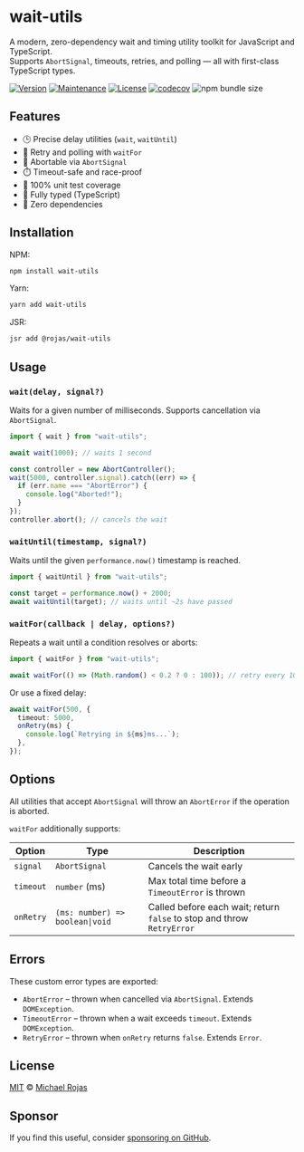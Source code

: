 # wait-utils

A modern, zero-dependency wait and timing utility toolkit for JavaScript and TypeScript.  
Supports `AbortSignal`, timeouts, retries, and polling — all with first-class TypeScript types.

[![Version](https://img.shields.io/npm/v/wait-utils.svg)](https://www.npmjs.com/package/wait-utils)
[![Maintenance](https://img.shields.io/maintenance/yes/2024.svg)](https://github.com/havelessbemore/wait-utils/graphs/commit-activity)
[![License](https://img.shields.io/github/license/havelessbemore/wait-utils.svg)](https://github.com/havelessbemore/wait-utils/blob/master/LICENSE)
[![codecov](https://codecov.io/gh/havelessbemore/wait-utils/graph/badge.svg?token=F362G7C9U0)](https://codecov.io/gh/havelessbemore/wait-utils)
![npm bundle size](https://img.shields.io/bundlephobia/minzip/wait-utils)

## Features

- 🕒 Precise delay utilities (`wait`, `waitUntil`)
- 🔁 Retry and polling with `waitFor`
- 🛑 Abortable via `AbortSignal`
- ⏱️ Timeout-safe and race-proof
- 🧪 100% unit test coverage
- 🧩 Fully typed (TypeScript)
- 🧘 Zero dependencies

## Installation

NPM:

```bash
npm install wait-utils
```

Yarn:

```bash
yarn add wait-utils
```

JSR:

```bash
jsr add @rojas/wait-utils
```

## Usage

### `wait(delay, signal?)`

Waits for a given number of milliseconds. Supports cancellation via `AbortSignal`.

```ts
import { wait } from "wait-utils";

await wait(1000); // waits 1 second

const controller = new AbortController();
wait(5000, controller.signal).catch((err) => {
  if (err.name === "AbortError") {
    console.log("Aborted!");
  }
});
controller.abort(); // cancels the wait
```

### `waitUntil(timestamp, signal?)`

Waits until the given `performance.now()` timestamp is reached.

```ts
import { waitUntil } from "wait-utils";

const target = performance.now() + 2000;
await waitUntil(target); // waits until ~2s have passed
```

### `waitFor(callback | delay, options?)`

Repeats a wait until a condition resolves or aborts:

```ts
import { waitFor } from "wait-utils";

await waitFor(() => (Math.random() < 0.2 ? 0 : 100)); // retry every 100ms
```

Or use a fixed delay:

```ts
await waitFor(500, {
  timeout: 5000,
  onRetry(ms) {
    console.log(`Retrying in ${ms}ms...`);
  },
});
```

## Options

All utilities that accept `AbortSignal` will throw an `AbortError` if the operation is aborted.

`waitFor` additionally supports:

| Option    | Type                            | Description                                                            |
| --------- | ------------------------------- | ---------------------------------------------------------------------- |
| `signal`  | `AbortSignal`                   | Cancels the wait early                                                 |
| `timeout` | `number` (ms)                   | Max total time before a `TimeoutError` is thrown                       |
| `onRetry` | `(ms: number) => boolean\|void` | Called before each wait; return `false` to stop and throw `RetryError` |

## Errors

These custom error types are exported:

- `AbortError` – thrown when cancelled via `AbortSignal`. Extends `DOMException`.
- `TimeoutError` – thrown when a wait exceeds `timeout`. Extends `DOMException`.
- `RetryError` – thrown when `onRetry` returns `false`. Extends `Error`.

## License

[MIT](./LICENSE) © [Michael Rojas](https://github.com/havelessbemore)

## Sponsor

If you find this useful, consider [sponsoring on GitHub](https://github.com/sponsors/havelessbemore).
